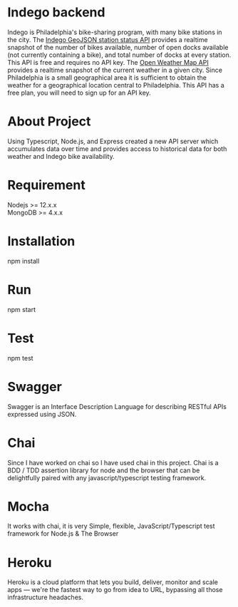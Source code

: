 # Indego backend

Indego is Philadelphia's bike-sharing program, with many bike stations in the city. The [Indego GeoJSON station status API](https://www.rideindego.com/stations/json/) provides a realtime snapshot of
the number of bikes available, number of open docks available (not currently containing a bike), and total number of docks at every station. This API is free and requires no API key. The
[Open Weather Map API](https://openweathermap.org/current#name) provides a realtime snapshot of the current weather in a given city. Since Philadelphia is a small geographical area it is sufficient to
obtain the weather for a geographical location central to Philadelphia. This API has a free plan, you will need to sign up for an API key.

# About Project

Using Typescript, Node.js, and Express created a new API server which accumulates data over time and provides access to historical data for both weather and Indego bike availability.

# Requirement

Nodejs >= 12.x.x  
MongoDB >= 4.x.x

# Installation

npm install

# Run

npm start

# Test

npm test

# Swagger

Swagger is an Interface Description Language for describing RESTful APIs expressed using JSON.

# Chai
Since I have worked on chai so I have used chai in this project. Chai is a BDD / TDD assertion library for node and the browser that can be delightfully paired with any javascript/typescript testing framework.

# Mocha
It works with chai, it is very Simple, flexible, JavaScript/Typescript test framework for Node.js & The Browser 

# Heroku

Heroku is a cloud platform that lets you build, deliver, monitor and scale apps — we're the fastest way to go from idea to URL, bypassing all those infrastructure headaches.
